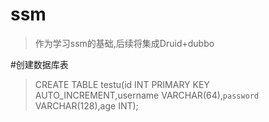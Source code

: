 # ssm
>作为学习ssm的基础,后续将集成Druid+dubbo

#创建数据库表
>CREATE TABLE testu(id INT PRIMARY KEY AUTO_INCREMENT,username VARCHAR(64),`password` VARCHAR(128),age INT);